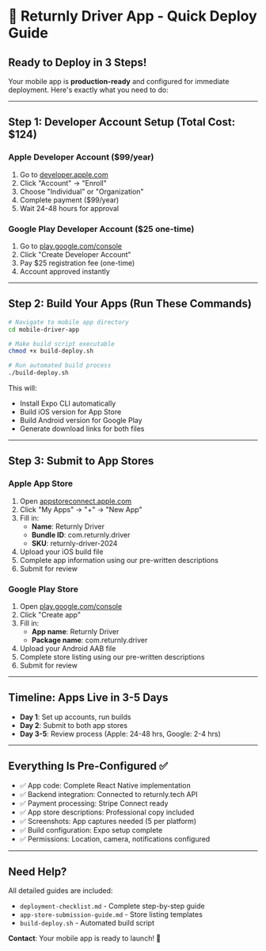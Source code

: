 # 🚀 Returnly Driver App - Quick Deploy Guide

## Ready to Deploy in 3 Steps!

Your mobile app is **production-ready** and configured for immediate deployment. Here's exactly what you need to do:

---

## Step 1: Developer Account Setup (Total Cost: $124)

### Apple Developer Account ($99/year)
1. Go to [developer.apple.com](https://developer.apple.com)
2. Click "Account" → "Enroll" 
3. Choose "Individual" or "Organization" 
4. Complete payment ($99/year)
5. Wait 24-48 hours for approval

### Google Play Developer Account ($25 one-time)
1. Go to [play.google.com/console](https://play.google.com/console)
2. Click "Create Developer Account"
3. Pay $25 registration fee (one-time)
4. Account approved instantly

---

## Step 2: Build Your Apps (Run These Commands)

```bash
# Navigate to mobile app directory
cd mobile-driver-app

# Make build script executable
chmod +x build-deploy.sh

# Run automated build process
./build-deploy.sh
```

This will:
- Install Expo CLI automatically
- Build iOS version for App Store
- Build Android version for Google Play
- Generate download links for both files

---

## Step 3: Submit to App Stores

### Apple App Store
1. Open [appstoreconnect.apple.com](https://appstoreconnect.apple.com)
2. Click "My Apps" → "+" → "New App"
3. Fill in:
   - **Name**: Returnly Driver
   - **Bundle ID**: com.returnly.driver
   - **SKU**: returnly-driver-2024
4. Upload your iOS build file
5. Complete app information using our pre-written descriptions
6. Submit for review

### Google Play Store  
1. Open [play.google.com/console](https://play.google.com/console)
2. Click "Create app"
3. Fill in:
   - **App name**: Returnly Driver
   - **Package name**: com.returnly.driver
4. Upload your Android AAB file
5. Complete store listing using our pre-written descriptions
6. Submit for review

---

## Timeline: Apps Live in 3-5 Days

- **Day 1**: Set up accounts, run builds
- **Day 2**: Submit to both app stores  
- **Day 3-5**: Review process (Apple: 24-48 hrs, Google: 2-4 hrs)

---

## Everything Is Pre-Configured ✅

- ✅ App code: Complete React Native implementation
- ✅ Backend integration: Connected to returnly.tech API
- ✅ Payment processing: Stripe Connect ready
- ✅ App store descriptions: Professional copy included
- ✅ Screenshots: App captures needed (5 per platform)
- ✅ Build configuration: Expo setup complete
- ✅ Permissions: Location, camera, notifications configured

---

## Need Help?

All detailed guides are included:
- `deployment-checklist.md` - Complete step-by-step guide
- `app-store-submission-guide.md` - Store listing templates
- `build-deploy.sh` - Automated build script

**Contact**: Your mobile app is ready to launch! 🎉